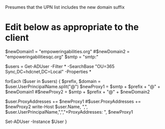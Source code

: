 Presumes that the UPN list includes the new domain suffix
# Edit below as appropriate to the client

$newDomain1 = "empoweringabilities.org"
#$newDomain2 = "empoweringabilitiesqc.org"
$smtp = "smtp:"

$users = Get-ADUser -Filter * -SearchBase "OU=365 Sync,DC=hdcnet,DC=Local" -Properties *

forEach ($user in $users) {
   $prefix, $domain = $user.UserPrincipalName.split("@")
   $newProxy1 = $smtp + $prefix + "@" + $newDomain1
   #$newProxy2 = $smtp + $prefix + "@" + $newDomain2

   $user.ProxyAddresses += $newProxy1
   #$user.ProxyAddresses += $newProxy2
   write-Host $user.Name, ",", $user.UserPrincipalName,",","+ProxyAddresses: ", $newProxy1
    
   Set-ADUser -Instance $User
}